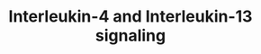 ---
authors:
- ReactomeTeam
description: Interleukin-4 (IL4) is a principal regulatory cytokine during the immune
  response, crucially important in allergy and asthma (Nelms et al. 1999). When resting
  T cells are antigen-activated and expand in response to Interleukin-2 (IL2), they
  can differentiate as Type 1 (Th1) or Type 2 (Th2) T helper cells. The outcome is
  influenced by IL4. Th2 cells secrete IL4, which both stimulates Th2 in an autocrine
  fashion and acts as a potent B cell growth factor to promote humoral immunity (Nelms
  et al. 1999). <br><br>Interleukin-13 (IL13) is an immunoregulatory cytokine secreted
  predominantly by activated Th2 cells. It is a key mediator in the pathogenesis of
  allergic inflammation. IL13 shares many functional properties with IL4, stemming
  from the fact that they share a common receptor subunit. IL13 receptors are expressed
  on human B cells, basophils, eosinophils, mast cells, endothelial cells, fibroblasts,
  monocytes, macrophages, respiratory epithelial cells, and smooth muscle cells, but
  unlike IL4, not T cells. Thus IL13 does not appear to be important in the initial
  differentiation of CD4 T cells into Th2 cells, rather it is important in the effector
  phase of allergic inflammation (Hershey et al. 2003).  IL4 and IL13 induce â€œalternative
  activationâ€� of macrophages, inducing an anti-inflammatory phenotype by signaling
  through IL4R alpha in a STAT6 dependent manner. This signaling plays an important
  role in the Th2 response, mediating anti-parasitic effects and aiding wound healing
  (Gordon & Martinez 2010, Loke et al. 2002)  There are two types of IL4 receptor
  complex (Andrews et al. 2006). Type I IL4R (IL4R1) is predominantly expressed on
  the surface of hematopoietic cells and consists of IL4R and IL2RG, the common gamma
  chain. Type II IL4R (IL4R2) is predominantly expressed on the surface of nonhematopoietic
  cells, it consists of IL4R and IL13RA1 and is also the type II receptor for IL13.
  (Obiri et al. 1995, Aman et al. 1996, Hilton et al. 1996, Miloux et al. 1997, Zhang
  et al. 1997). The second receptor for IL13 consists of IL4R and Interleukin-13 receptor
  alpha 2 (IL13RA2), sometimes called Interleukin-13 binding protein (IL13BP). It
  has a high affinity receptor for IL13 (Kd = 250 pmol/L) but is not sufficient to
  render cells responsive to IL13, even in the presence of IL4R (Donaldson et al.
  1998). It is reported to exist in soluble form (Zhang et al. 1997) and when overexpressed
  reduces JAK-STAT signaling (Kawakami et al. 2001). It's function may be to prevent
  IL13 signalling via the functional IL4R:IL13RA1 receptor. IL13RA2 is overexpressed
  and enhances cell invasion in some human cancers (Joshi & Puri 2012).<br><br>The
  first step in the formation of IL4R1 (IL4:IL4R:IL2RB) is the binding of IL4 with
  IL4R (Hoffman et al. 1995, Shen et al. 1996, Hage et al. 1999). This is also the
  first step in formation of IL4R2 (IL4:IL4R:IL13RA1). After the initial binding of
  IL4 and IL4R, IL2RB binds (LaPorte et al. 2008), to form IL4R1. Alternatively, IL13RA1
  binds, forming IL4R2. In contrast, the type II IL13 complex (IL13R2) forms with
  IL13 first binding to IL13RA1 followed by recruitment of  IL4R (Wang et al. 2009).<br><br>Crystal
  structures of the IL4:IL4R:IL2RG, IL4:IL4R:IL13RA1 and IL13:IL4R:IL13RA1 complexes
  have been determined (LaPorte et al. 2008). Consistent with these structures, in
  monocytes IL4R is tyrosine phosphorylated in response to both IL4 and IL13 (Roy
  et al. 2002, Gordon & Martinez 2010) while IL13RA1 phosphorylation is induced only
  by IL13 (Roy et al. 2002, LaPorte et al. 2008) and IL2RG phosphorylation is induced
  only by IL4 (Roy et al. 2002).<br><br>Both IL4 receptor complexes signal through
  Jak/STAT cascades. IL4R is constitutively-associated with JAK2 (Roy et al. 2002)
  and associates with JAK1 following binding of IL4 (Yin et al. 1994) or IL13 (Roy
  et al. 2002). IL2RG constitutively associates with JAK3 (Boussiotis et al. 1994,
  Russell  et al. 1994). IL13RA1 constitutively associates with TYK2 (Umeshita-Suyama
  et al. 2000, Roy et al. 2002, LaPorte et al. 2008, Bhattacharjee et al. 2013). <br><br>IL4
  binding to IL4R1 leads to phosphorylation of JAK1 (but not JAK2) and STAT6 activation
  (Takeda et al. 1994, Ratthe et al. 2007, Bhattacharjee et al. 2013). <br><br>IL13
  binding increases activating tyrosine-99 phosphorylation of IL13RA1 but not that
  of IL2RG. IL4 binding to IL2RG leads to its tyrosine phosphorylation (Roy et al.
  2002). IL13 binding to IL4R2 leads to TYK2 and JAK2 (but not JAK1) phosphorylation
  (Roy & Cathcart 1998, Roy et al. 2002).<br><br>Phosphorylated TYK2 binds and phosphorylates
  STAT6 and possibly STAT1 (Bhattacharjee et al. 2013).  <br><br>A second mechanism
  of signal transduction activated by IL4 and IL13 leads to the insulin receptor substrate
  (IRS) family (Kelly-Welch et al. 2003). IL4R1 associates with insulin receptor substrate
  2 and activates the PI3K/Akt and Ras/MEK/Erk pathways involved in cell proliferation,
  survival and translational control. IL4R2 does not associate with insulin receptor
  substrate 2 and consequently the PI3K/Akt and Ras/MEK/Erk pathways are not activated
  (Busch-Dienstfertig & GonzÃ¡lez-RodrÃ­guez 2013).  View original pathway at [http://www.reactome.org/PathwayBrowser/#DIAGRAM=6785807
  Reactome].
last-edited: 2021-01-25
organisms:
- Homo sapiens
redirect_from:
- /index.php/Pathway:WP4066
- /instance/WP4066
revision: null
schema-jsonld:
- '@context': https://schema.org/
  '@id': https://wikipathways.github.io/pathways/WP4066.html
  '@type': Dataset
  creator:
    '@type': Organization
    name: WikiPathways
  description: Interleukin-4 (IL4) is a principal regulatory cytokine during the immune
    response, crucially important in allergy and asthma (Nelms et al. 1999). When
    resting T cells are antigen-activated and expand in response to Interleukin-2
    (IL2), they can differentiate as Type 1 (Th1) or Type 2 (Th2) T helper cells.
    The outcome is influenced by IL4. Th2 cells secrete IL4, which both stimulates
    Th2 in an autocrine fashion and acts as a potent B cell growth factor to promote
    humoral immunity (Nelms et al. 1999). <br><br>Interleukin-13 (IL13) is an immunoregulatory
    cytokine secreted predominantly by activated Th2 cells. It is a key mediator in
    the pathogenesis of allergic inflammation. IL13 shares many functional properties
    with IL4, stemming from the fact that they share a common receptor subunit. IL13
    receptors are expressed on human B cells, basophils, eosinophils, mast cells,
    endothelial cells, fibroblasts, monocytes, macrophages, respiratory epithelial
    cells, and smooth muscle cells, but unlike IL4, not T cells. Thus IL13 does not
    appear to be important in the initial differentiation of CD4 T cells into Th2
    cells, rather it is important in the effector phase of allergic inflammation (Hershey
    et al. 2003).  IL4 and IL13 induce â€œalternative activationâ€� of macrophages,
    inducing an anti-inflammatory phenotype by signaling through IL4R alpha in a STAT6
    dependent manner. This signaling plays an important role in the Th2 response,
    mediating anti-parasitic effects and aiding wound healing (Gordon & Martinez 2010,
    Loke et al. 2002)  There are two types of IL4 receptor complex (Andrews et al.
    2006). Type I IL4R (IL4R1) is predominantly expressed on the surface of hematopoietic
    cells and consists of IL4R and IL2RG, the common gamma chain. Type II IL4R (IL4R2)
    is predominantly expressed on the surface of nonhematopoietic cells, it consists
    of IL4R and IL13RA1 and is also the type II receptor for IL13. (Obiri et al. 1995,
    Aman et al. 1996, Hilton et al. 1996, Miloux et al. 1997, Zhang et al. 1997).
    The second receptor for IL13 consists of IL4R and Interleukin-13 receptor alpha
    2 (IL13RA2), sometimes called Interleukin-13 binding protein (IL13BP). It has
    a high affinity receptor for IL13 (Kd = 250 pmol/L) but is not sufficient to render
    cells responsive to IL13, even in the presence of IL4R (Donaldson et al. 1998).
    It is reported to exist in soluble form (Zhang et al. 1997) and when overexpressed
    reduces JAK-STAT signaling (Kawakami et al. 2001). It's function may be to prevent
    IL13 signalling via the functional IL4R:IL13RA1 receptor. IL13RA2 is overexpressed
    and enhances cell invasion in some human cancers (Joshi & Puri 2012).<br><br>The
    first step in the formation of IL4R1 (IL4:IL4R:IL2RB) is the binding of IL4 with
    IL4R (Hoffman et al. 1995, Shen et al. 1996, Hage et al. 1999). This is also the
    first step in formation of IL4R2 (IL4:IL4R:IL13RA1). After the initial binding
    of IL4 and IL4R, IL2RB binds (LaPorte et al. 2008), to form IL4R1. Alternatively,
    IL13RA1 binds, forming IL4R2. In contrast, the type II IL13 complex (IL13R2) forms
    with IL13 first binding to IL13RA1 followed by recruitment of  IL4R (Wang et al.
    2009).<br><br>Crystal structures of the IL4:IL4R:IL2RG, IL4:IL4R:IL13RA1 and IL13:IL4R:IL13RA1
    complexes have been determined (LaPorte et al. 2008). Consistent with these structures,
    in monocytes IL4R is tyrosine phosphorylated in response to both IL4 and IL13
    (Roy et al. 2002, Gordon & Martinez 2010) while IL13RA1 phosphorylation is induced
    only by IL13 (Roy et al. 2002, LaPorte et al. 2008) and IL2RG phosphorylation
    is induced only by IL4 (Roy et al. 2002).<br><br>Both IL4 receptor complexes signal
    through Jak/STAT cascades. IL4R is constitutively-associated with JAK2 (Roy et
    al. 2002) and associates with JAK1 following binding of IL4 (Yin et al. 1994)
    or IL13 (Roy et al. 2002). IL2RG constitutively associates with JAK3 (Boussiotis
    et al. 1994, Russell  et al. 1994). IL13RA1 constitutively associates with TYK2
    (Umeshita-Suyama et al. 2000, Roy et al. 2002, LaPorte et al. 2008, Bhattacharjee
    et al. 2013). <br><br>IL4 binding to IL4R1 leads to phosphorylation of JAK1 (but
    not JAK2) and STAT6 activation (Takeda et al. 1994, Ratthe et al. 2007, Bhattacharjee
    et al. 2013). <br><br>IL13 binding increases activating tyrosine-99 phosphorylation
    of IL13RA1 but not that of IL2RG. IL4 binding to IL2RG leads to its tyrosine phosphorylation
    (Roy et al. 2002). IL13 binding to IL4R2 leads to TYK2 and JAK2 (but not JAK1)
    phosphorylation (Roy & Cathcart 1998, Roy et al. 2002).<br><br>Phosphorylated
    TYK2 binds and phosphorylates STAT6 and possibly STAT1 (Bhattacharjee et al. 2013).  <br><br>A
    second mechanism of signal transduction activated by IL4 and IL13 leads to the
    insulin receptor substrate (IRS) family (Kelly-Welch et al. 2003). IL4R1 associates
    with insulin receptor substrate 2 and activates the PI3K/Akt and Ras/MEK/Erk pathways
    involved in cell proliferation, survival and translational control. IL4R2 does
    not associate with insulin receptor substrate 2 and consequently the PI3K/Akt
    and Ras/MEK/Erk pathways are not activated (Busch-Dienstfertig & GonzÃ¡lez-RodrÃ­guez
    2013).  View original pathway at [http://www.reactome.org/PathwayBrowser/#DIAGRAM=6785807
    Reactome].
  keywords:
  - 4xPalmC-CD36
  - ADP
  - 'AKT1 '
  - 'AKT1 gene '
  - 'ALOX15 '
  - 'ALOX15 gene '
  - 'ALOX5 '
  - 'ALOX5 gene '
  - 'ANXA1 '
  - 'ANXA1 gene '
  - ATP
  - 'BATF '
  - 'BATF gene '
  - 'BCL2 '
  - 'BCL2 gene '
  - BCL2 gene, BCL2L1
  - 'BCL2L1 '
  - 'BCL2L1 gene '
  - 'BCL6 '
  - 'BCL6 gene '
  - 'BIRC5 '
  - 'BIRC5 gene '
  - Bcl-2/Bcl-X(L)
  - 'CCL11 '
  - 'CCL11 gene '
  - 'CCL2 '
  - 'CCL2 gene '
  - 'CCL22 gene '
  - 'CCL22(25-93) '
  - 'CCND1 '
  - 'CCND1 gene '
  - CD36 gene
  - 'CDKN1A '
  - 'CDKN1A gene '
  - 'CEBPD '
  - 'CEBPD gene '
  - 'COL1A2 '
  - 'COL1A2 gene '
  - 'F13A1 gene '
  - FASLG gene
  - FASLG(1-281)
  - 'FCER2 gene '
  - 'FCER2(1-321) '
  - 'FGF2 gene '
  - 'FGF2(10-155) '
  - 'FN1 gene '
  - 'FN1(32-2386) '
  - 'FOS '
  - 'FOS gene '
  - 'FOXO1 '
  - 'FOXO1 gene '
  - 'FOXO3 '
  - 'FOXO3 gene '
  - 'FSCN1 '
  - 'FSCN1 gene '
  - GATA3
  - GATA3 gene
  - 'HGF gene '
  - 'HGF(32-494) '
  - 'HIF1A '
  - 'HIF1A gene '
  - HMOX1
  - HMOX1 gene
  - 'HSP90AA1 '
  - 'HSP90AA1 gene '
  - HSP90B1
  - 'HSPA8 '
  - 'HSPA8 gene '
  - HSPA8 gene, ALOX15
  - HSPA8, ALOX15
  - 'ICAM1 '
  - 'ICAM1 gene '
  - 'IGHE '
  - 'IGHE gene '
  - 'IGHG1 '
  - 'IGHG1 gene '
  - 'IGHG4 '
  - 'IGHG4 gene '
  - 'IL10 '
  - 'IL10 gene '
  - 'IL12A '
  - 'IL12A gene '
  - 'IL12B '
  - 'IL12B gene '
  - IL13
  - 'IL13 '
  - IL13-bound
  - IL13-downregulated
  - IL13-upregulated
  - IL13:IL13RA2
  - IL13:IL13RA:TYK2
  - IL13:IL13RA:TYK2:IL4R:JAK2
  - IL13:IL13RA:TYK2:IL4R:JAK2:JAK1
  - IL13RA1
  - 'IL13RA1 '
  - IL13RA1:TYK2
  - IL13RA2
  - 'IL13RA2 '
  - 'IL17A '
  - 'IL17A gene '
  - 'IL17F '
  - 'IL17F gene '
  - 'IL18 gene '
  - IL18 gene, ALOX5
  - 'IL18(1-193) '
  - IL18, ALOX5
  - 'IL1A gene '
  - 'IL1B '
  - 'IL1B gene '
  - 'IL1B,Myr82K-Myr83K-IL1A '
  - 'IL23A '
  - 'IL23A gene '
  - 'IL23R '
  - 'IL23R gene '
  - IL2RG
  - 'IL2RG '
  - IL2RG:JAK3
  - IL4
  - 'IL4 '
  - IL4, IL13
  - IL4,IL13-downregulated extracellular proteins
  - IL4,IL13-downregulated genes for extracellular proteins
  - IL4,IL13-upregulated
  - IL4:IL4R:JAK2
  - IL4:IL4R:JAK2:IL13RA1:TYK2
  - IL4:IL4R:JAK2:IL13RA:TYK2:SOCS5,(SOCS1)
  - IL4:IL4R:JAK2:IL2RG:JAK3
  - IL4:IL4R:JAK2:IL2RG:JAK3:JAK1
  - IL4:p-Y-IL4R:JAK2:p-Y-IL2RG:JAK3:p-Y-JAK1
  - IL4:p-Y-IL4R:JAK2:p-Y-IL2RG:JAK3:p-Y-JAK1:STAT3,STAT6
  - IL4:p-Y-IL4R:JAK2:p-Y-IL2RG:JAK3:p-Y-JAK1:p-Y705-STAT3,p-Y641-STAT6
  - IL4R
  - 'IL4R '
  - 'IL4R gene '
  - IL4R:JAK2
  - 'IL6 '
  - 'IL6 gene '
  - 'IL6R '
  - 'IL6R gene '
  - 'IL8 '
  - 'IL8 gene '
  - 'IRF4 '
  - 'IRF4 gene '
  - 'ITGAM '
  - 'ITGAM gene '
  - 'ITGAX '
  - 'ITGAX gene '
  - 'ITGB1 '
  - 'ITGB1 Gene '
  - 'ITGB2 '
  - 'ITGB2  gene '
  - JAK1
  - 'JAK1 '
  - JAK2
  - 'JAK2 '
  - JAK3
  - 'JAK3 '
  - JAK3 inhibitors
  - JAK3:JAK3 inhibitors
  - 'JUNB '
  - 'JUNB gene '
  - 'LAMA5 '
  - 'LAMA5 gene '
  - 'LBP '
  - 'LBP gene '
  - 'LCN2 '
  - 'LCN2 gene '
  - 'LIF '
  - 'LIF gene '
  - MAOA
  - MAOA gene
  - 'MCL1 '
  - 'MCL1 gene '
  - 'MMP1 gene '
  - 'MMP1(84-469) '
  - 'MMP2 gene '
  - 'MMP2(110-660) '
  - 'MMP3 gene '
  - 'MMP3(100-477) '
  - 'MMP9 gene '
  - 'MMP9(107-707) '
  - 'MUC1 gene '
  - 'MUC1(24-1255) '
  - 'MYC '
  - 'MYC gene '
  - 'Myr82K-Myr83K-IL1A '
  - 'NANOG '
  - 'NANOG gene '
  - 'NDN '
  - 'NDN gene '
  - NDN gene, TP53 gene
  - NDN, TP53
  - 'NOS2 '
  - 'NOS2 gene '
  - 'OPRD1 '
  - 'OPRD1 gene '
  - 'OPRM1 '
  - 'OPRM1 gene '
  - 'OSM '
  - 'OSM gene '
  - 'PIK3R1 '
  - 'PIK3R1 gene '
  - 'PIM1 '
  - 'PIM1 gene '
  - 'POMC gene '
  - 'POMC(138-176) '
  - 'POU2F1 '
  - 'POU2F1 gene '
  - PTGS2
  - PTGS2 gene
  - 'RHOU '
  - 'RHOU gene '
  - 'RORA '
  - 'RORA gene '
  - 'RORC '
  - 'RORC gene '
  - 'S1PR1 '
  - 'S1PR1 gene '
  - 'SAA1 gene '
  - 'SAA1(19-122) '
  - SOCS1
  - 'SOCS1 '
  - SOCS1 gene
  - 'SOCS3 '
  - 'SOCS3 gene '
  - 'SOCS5 '
  - SOCS5,(SOCS1)
  - 'SOX2 '
  - 'SOX2 gene '
  - 'STAT1 '
  - 'STAT1 gene '
  - STAT1,STAT3,STAT6
  - 'STAT3 '
  - STAT3,STAT6
  - STAT3-upregulated
  - 'STAT6 '
  - STAT6 upregulated
  - 'TGFB1 gene '
  - 'TGFB1(30-278) '
  - 'TIMP1 '
  - 'TIMP1 gene '
  - 'TNF gene '
  - 'TNF(77-233) '
  - 'TNFRSF1B '
  - 'TNFRSF1B gene '
  - 'TP53 '
  - 'TP53 gene '
  - 'TWIST1 '
  - 'TWIST1 gene '
  - TYK2
  - 'TYK2 '
  - 'VCAM1 '
  - 'VCAM1 gene '
  - 'VEGFA '
  - 'VEGFA gene '
  - 'VIM '
  - 'VIM gene '
  - 'ZEB1 '
  - 'ZEB1 gene '
  - 'baricitinib '
  - cytosolic proteins
  - dimer
  - dimer,p-Y641-STAT6
  - dimer,p-Y705-STAT3
  - extracellular
  - extracellular genes
  - 'factor XIII A chain '
  - gene
  - genes for
  - genes for cytosolic
  - genes for nuclear
  - genes for plasma
  - membrane proteins
  - nuclear proteins
  - 'p-Y-IL13RA1 '
  - 'p-Y-IL2RG '
  - 'p-Y-IL4R '
  - 'p-Y-JAK1 '
  - 'p-Y-TYK2 '
  - 'p-Y1007-JAK2 '
  - p-Y614-STAT6 dimer
  - 'p-Y641-STAT6 '
  - p-Y641-STAT6 dimer
  - p-Y701-STAT1
  - 'p-Y701-STAT1 '
  - p-Y701-STAT1,p-Y705-STAT3,p-Y641-STAT6
  - 'p-Y705-STAT3 '
  - p-Y705-STAT3 dimer
  - p-Y705-STAT3 dimer,
  - p-Y705-STAT3,p-Y641-STAT6
  - plasma membrane
  - protein genes
  - proteins
  - tyrosine-phosphorylated IL13 receptor type II with STAT1,STAT3,STAT6
  - tyrosine-phosphorylated IL13 receptor type II with phosphorylated STAT1,STAT3,STAT6
  - tyrosine-phosphorylated IL13R type II
  license: CC0
  name: Interleukin-4 and Interleukin-13 signaling
seo: CreativeWork
title: Interleukin-4 and Interleukin-13 signaling
wpid: WP4066
---